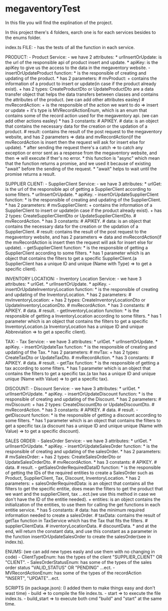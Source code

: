 # megaventoryTest

In this file you will find the explination of the project.

In this project there's 4 folders, earch one is for each services besides to the enums folder.

index.ts FILE:
    - has the tests of all the function in each service.

PRODUCT:
    - Product Service:
        - we have 2 attributes:
            * urlInsertOrUpdate: is the url of the responsible api of product insert and update.
            * apiKey: is the apiKey to give us the access to the data in the megaventory website.
        - insertOrUpdateProduct function:
            * is the responsible of creating and updating of the product.
            * has 2 parameters:
                # mvProduct: 
                    + contains the information of a product to insert or update(in case if the product already exist).
                    + has 2 types: CreateProductDto or UpdateProductDto are a data transfer object that helps the data transfers between classes and contains the attributes of the product. (we can add other attributes easley)
                # mvRecordAction: 
                    + is the responsible of the action we want to do => insert or update
                    + it's type is MVRecordActionEnum, which is an enum that contains some of the record action used for the megaventory api. (we can add other actions easley)
            * has 3 constants:
                # APIKEY.
                # data: is an object that contains the necessary data for the creation or the updation of a product.
                # result: contains the result of the post request to the megaventory website, and has 2 parameters => data and mvRecordAction(if the mvRecordAction is insert then the request will ask for insert else for update).
            * after sending the request there's a catch => to catch any exception or error sent as a respense from the megaventory website, and then => will execute if ther's no error.
            * this function is "async" which mean that the function returns a promise, and we used it because of existing "await" before the sending of the request.
            * "await" helps to wait until the promise returns a result.

SUPPLIER CLIENT:
    - SupplierClient Service:
        - we have 3 attributes:
            * urlGet: is the url of the responsible api of getting a SupplierClient according to some filters.
            * urlInsertOrUpdate.
            * apiKey.
        - insertOrUpdateSupplierClient function:
            * is the responsible of creating and updating of the SupplierClient.
            * has 2 parameters:
                # mvSupplierClient: 
                    + contains the information of a SupplierClient to insert or update(in case if the product already exist).
                    + has 2 types: CreateSupplierClientDto or UpdateSupplierClientDto.
                # mvRecordAction.
            * has 3 constants:
                # APIKEY.
                # data: is an object that contains the necessary data for the creation or the updation of a SupplierClient.
                # result: contains the result of the post request to the megaventory website, and has 2 parameters => data and mvRecordAction(if the mvRecordAction is insert then the request will ask for insert else for update).
        - getSupplierClient function:
            * is the responsible of getting a SupplierClient according to some filters.
            * has 1 parameter which is an object that contains the filters to get a specific SupplierClient.(a SupplierClient has a unique ID and unique (Name with Type) => to get a specific client).

INVENTORY LOCATION:
    - Inventory Location Service:
        - we have 3 attributes:
            * urlGet.
            * urlInsertOrUpdate.
            * apiKey.
        - insertOrUpdateInventoryLocation function:
            * is the responsible of creating and updating of the InventoryLocation.
            * has 2 parameters:
                # mvInventoryLocation: 
                    + has 2 types: CreateInventoryLocationDto or UpdateInventoryLocationDto.
                # mvRecordAction.
            * has 3 constants:
                # APIKEY.
                # data.
                # result.
        - getInventoryLocation function:
            * is the responsible of getting a InventoryLocation according to some filters.
            * has 1 parameter which is an object that contains the filters to get a specific InventoryLocation.(a InventoryLocation has a unique ID and unique Abbreviation => to get a specific client).

TAX:
    - Tax Service:
        - we have 3 attributes:
            * urlGet.
            * urlInsertOrUpdate.
            * apiKey.
        - insertOrUpdateTax function:
            * is the responsible of creating and updating of the Tax.
            * has 2 parameters:
                # mvTax: 
                    + has 2 types: CreateTaxDto or UpdateTaxDto.
                # mvRecordAction.
            * has 3 constants:
                # APIKEY.
                # data.
                # result.
        - getTax function:
            * is the responsible of getting a tax according to some filters.
            * has 1 parameter which is an object that contains the filters to get a specific tax.(a tax has a unique ID and unique unique (Name with Value) => to get a specific tax).

DISCOUNT:
    - Discount Service:
        - we have 3 attributes:
            * urlGet.
            * urlInsertOrUpdate.
            * apiKey.
        - insertOrUpdateDiscount function:
            * is the responsible of creating and updating of the Discount.
            * has 2 parameters:
                # mvDiscount: 
                    + has 2 types: CreateDiscountDto or UpdateDiscountDto.
                # mvRecordAction.
            * has 3 constants:
                # APIKEY.
                # data.
                # result.
        - getDiscount function:
            * is the responsible of getting a discount according to some filters.
            * has 1 parameter which is an object that contains the filters to get a specific tax.(a discount has a unique ID and unique unique (Name with Value) => to get a specific discount).

SALES ORDER:
    - SalesOrder Service:
        - we have 3 attributes:
            * urlGet.
            * urlInsertOrUpdate.
            * apiKey.
        - insertOrUpdateSalesOrder function:
            * is the responsible of creating and updating of the salesOrder.
            * has 2 parameters:
                # mvSalesOrder: 
                    + has 2 types: CreateSalesOrderDto or UpdateSalesOrderDto.
                # mvRecordAction.
            * has 3 constants:
                # APIKEY.
                # data.
                # result.
        - getSalesOrderRequiredDataID function:
            * is the responsible of getting the IDs of the required entities to create a SalesOrder such as Product, SupplierClient, Tax, Discount, InventoryLocation.
            * has 2 parameters:
                + salesOrderRequiredData: is an object that contains all the filters to get the specific entitie, does mean the filters to get the product that we want and the supplierClient, tax ...ect.(we use this method in case we don't have the ID of the entitie needed).
                + entities: is an object contains the initialization of the entities, to use them for calling the get functions in each entitie service.
            * has 5 constants:
                # data: has the minimum required information needed to create a salesOrder.
                # taxData: contains the result of getTax function in TaxService which has the Tax that fits the filters.
                # supplierClientData.
                # inventoryLocationData.
                # discountData.
            * and at the end, will return the constant data, and use this constant as a parameter in the function insertOrUpdateSalesOrder to create the salesOrder(see in index.ts).

ENUMS: (we can add new types easly and use them with no changing in code)
    - ClientTypeEnum: has the types of the client "SUPPLIER_CLIENT" OR "CLIENT".
    - SalesOrderStatusEnum: has some of the types of the sales order status "VALID_STATUS" OR "PENDING" ...ect.
    - MVRecordActionEnum: has some of the types of the recordAction "INSERT", "UPDATE"...ect.

SCRIPTS (in package.json): (I added them to make things easy and don't wast time)
    - build => to compile the file index.ts.
    - start => to execute the file index.ts.
    - build_start => to execute both cmd "build" and "start" at the same time.
